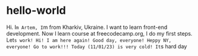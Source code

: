 # hello-world
Hi. I`m Artem, I`m from Kharkiv, Ukraine. I want to learn front-end development.
Now I learn course at freecodecamp.org, I do my first steps.
Let`s work!
Hi!
I am here again!
Good day, everyone!
Heppy NY, everyone!
Go to work!!!
Today (11/01/23) is very cold!
It`s hard day
